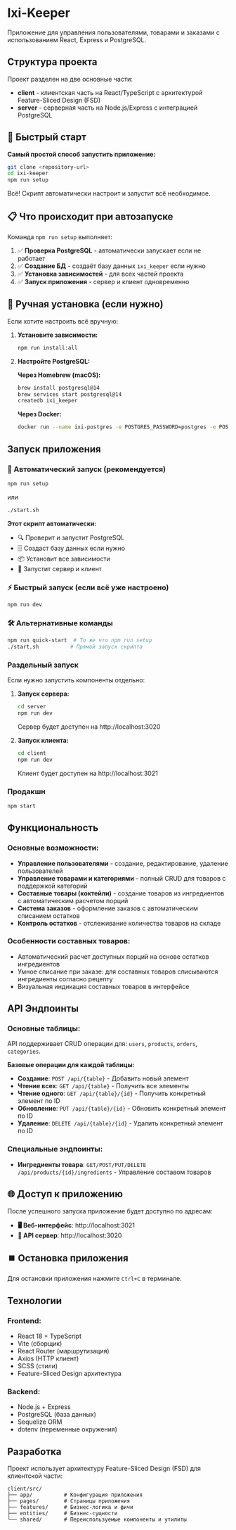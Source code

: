 # Ixi-Keeper

Приложение для управления пользователями, товарами и заказами с использованием React, Express и PostgreSQL.

## Структура проекта

Проект разделен на две основные части:

- **client** - клиентская часть на React/TypeScript с архитектурой Feature-Sliced Design (FSD)
- **server** - серверная часть на Node.js/Express с интеграцией PostgreSQL

## 🚀 Быстрый старт

**Самый простой способ запустить приложение:**

```bash
git clone <repository-url>
cd ixi-keeper
npm run setup
```

Всё! Скрипт автоматически настроит и запустит всё необходимое.

## 📋 Что происходит при автозапуске

Команда `npm run setup` выполняет:

1. ✅ **Проверка PostgreSQL** - автоматически запускает если не работает
2. ✅ **Создание БД** - создаёт базу данных `ixi_keeper` если нужно
3. ✅ **Установка зависимостей** - для всех частей проекта
4. ✅ **Запуск приложения** - сервер и клиент одновременно

## 🔧 Ручная установка (если нужно)

Если хотите настроить всё вручную:

1. **Установите зависимости:**
   ```bash
   npm run install:all
   ```

2. **Настройте PostgreSQL:**
   
   **Через Homebrew (macOS):**
   ```bash
   brew install postgresql@14
   brew services start postgresql@14
   createdb ixi_keeper
   ```

   **Через Docker:**
   ```bash
   docker run --name ixi-postgres -e POSTGRES_PASSWORD=postgres -e POSTGRES_DB=ixi_keeper -p 5432:5432 -d postgres
   ```

## Запуск приложения

### 🚀 Автоматический запуск (рекомендуется)
```bash
npm run setup
```
или
```bash
./start.sh
```

**Этот скрипт автоматически:**
- 🔍 Проверит и запустит PostgreSQL
- 🗄️ Создаст базу данных если нужно  
- 📦 Установит все зависимости
- 🚀 Запустит сервер и клиент

### ⚡ Быстрый запуск (если всё уже настроено)
```bash
npm run dev
```

### 🛠️ Альтернативные команды
```bash
npm run quick-start  # То же что npm run setup
./start.sh          # Прямой запуск скрипта
```

### Раздельный запуск
Если нужно запустить компоненты отдельно:

1. **Запуск сервера:**
   ```bash
   cd server
   npm run dev
   ```
   Сервер будет доступен на http://localhost:3020

2. **Запуск клиента:**
   ```bash
   cd client
   npm run dev
   ```
   Клиент будет доступен на http://localhost:3021

### Продакшн
```bash
npm start
```

## Функциональность

### Основные возможности:
- **Управление пользователями** - создание, редактирование, удаление пользователей
- **Управление товарами и категориями** - полный CRUD для товаров с поддержкой категорий
- **Составные товары (коктейли)** - создание товаров из ингредиентов с автоматическим расчетом порций
- **Система заказов** - оформление заказов с автоматическим списанием остатков
- **Контроль остатков** - отслеживание количества товаров на складе

### Особенности составных товаров:
- Автоматический расчет доступных порций на основе остатков ингредиентов
- Умное списание при заказе: для составных товаров списываются ингредиенты согласно рецепту
- Визуальная индикация составных товаров в интерфейсе

## API Эндпоинты

### Основные таблицы:
API поддерживает CRUD операции для: `users`, `products`, `orders`, `categories`.

**Базовые операции для каждой таблицы:**
- **Создание**: `POST /api/{table}` - Добавить новый элемент
- **Чтение всех**: `GET /api/{table}` - Получить все элементы
- **Чтение одного**: `GET /api/{table}/{id}` - Получить конкретный элемент по ID
- **Обновление**: `PUT /api/{table}/{id}` - Обновить конкретный элемент по ID
- **Удаление**: `DELETE /api/{table}/{id}` - Удалить конкретный элемент по ID

### Специальные эндпоинты:
- **Ингредиенты товара**: `GET/POST/PUT/DELETE /api/products/{id}/ingredients` - Управление составом товаров

## 🌐 Доступ к приложению

После успешного запуска приложение будет доступно по адресам:

- **🖥️ Веб-интерфейс**: http://localhost:3021
- **🔌 API сервер**: http://localhost:3020

## ⏹️ Остановка приложения

Для остановки приложения нажмите `Ctrl+C` в терминале.

## Технологии

### Frontend:
- React 18 + TypeScript
- Vite (сборщик)
- React Router (маршрутизация)
- Axios (HTTP клиент)
- SCSS (стили)
- Feature-Sliced Design архитектура

### Backend:
- Node.js + Express
- PostgreSQL (база данных)
- Sequelize ORM
- dotenv (переменные окружения)

## Разработка

Проект использует архитектуру Feature-Sliced Design (FSD) для клиентской части:
```
client/src/
├── app/          # Конфигурация приложения
├── pages/        # Страницы приложения
├── features/     # Бизнес-логика и фичи
├── entities/     # Бизнес-сущности
└── shared/       # Переиспользуемые компоненты и утилиты
```
